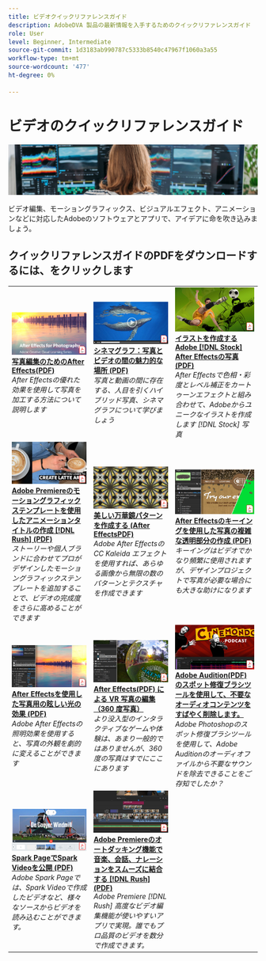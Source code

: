 ```yaml
---
title: ビデオクイックリファレンスガイド
description: AdobeDVA 製品の最新情報を入手するためのクイックリファレンスガイド
role: User
level: Beginner, Intermediate
source-git-commit: 1d3183ab990787c5333b8540c47967f1060a3a55
workflow-type: tm+mt
source-wordcount: '477'
ht-degree: 0%

---
```


# ビデオのクイックリファレンスガイド

![Creative CloudHero Image](../assets/CCEbanner-DVA.png)

ビデオ編集、モーショングラフィックス、ビジュアルエフェクト、アニメーションなどに対応したAdobeのソフトウェアとアプリで、アイデアに命を吹き込みましょう。

## クイックリファレンスガイドのPDFをダウンロードするには、をクリックします

<table>
<tr>
 <td>
   <a href="assets/AfterEffectsforPhotography.pdf">
      <img alt="写真編集のためのAfter Effects" src="assets/AfterEffectsforPhotography.jpg" />
   </a>
    <div>
   <a href="assets/AfterEffectsforPhotography.pdf"><strong>写真編集のためのAfter Effects(PDF)</strong></a>
    </div>
    <em>After Effectsの優れた効果を使用して写真を加工する方法について説明します</em>
    <br>
  </td>
  <td>
   <a href="assets/CinemagraphsTheMesmerizingPlaceBetweenaPhotoandaVideo.pdf">
      <img alt="シネマグラフ：写真とビデオの魅力的な関係" src="assets/CinemagraphsTheMesmerizingPlaceBetweenaPhotoandaVideo.jpg" />
   </a>
    <div>
   <a href="assets/CinemagraphsTheMesmerizingPlaceBetweenaPhotoandaVideo.pdf"><strong>シネマグラフ：写真とビデオの間の魅力的な場所 (PDF)</strong></a>
    </div>
    <em>写真と動画の間に存在する、人目を引くハイブリッド写真、シネマグラフについて学びましょう</em>
    <br>
  </td>
  <td>
   <a href="assets/CreateanIllustrationfromanAdobeStockPhotowithAfterEffects.pdf">
      <img alt="イラストを作成するAdobe [!DNL Stock] 写真とAfter Effects" src="assets/CreateanIllustrationfromanAdobeStockPhotowithAfterEffects.jpg" />
   </a>
    <div>
   <a href="assets/CreateanIllustrationfromanAdobeStockPhotowithAfterEffects.pdf"><strong>イラストを作成するAdobe [!DNL Stock] After Effectsの写真 (PDF)</strong></a>
    </div>
    <em>After Effectsで色相・彩度とレベル補正をカートゥーンエフェクトと組み合わせて、Adobeからユニークなイラストを作成します [!DNL Stock] 写真</em>
    <br>
  </td>
</tr>
<tr>
 <td>
   <a href="assets/CreateAnimatedTitlesUsingMotionGraphicsTemplatesinAdobePremiereRush.pdf">
      <img alt="Adobe Premiereのモーショングラフィックステンプレートを使用したアニメーションタイトルの作成 [!DNL Rush]" src="assets/CreateAnimatedTitlesUsingMotionGraphicsTemplatesinAdobePremiereRush.jpg" />
   </a>
    <div>
   <a href="assets/CreateAnimatedTitlesUsingMotionGraphicsTemplatesinAdobePremiereRush.pdf"><strong>Adobe Premiereのモーショングラフィックステンプレートを使用したアニメーションタイトルの作成 [!DNL Rush] (PDF)</strong></a>
    </div>
    <em>ストーリーや個人ブランドに合わせてプロがデザインしたモーショングラフィックステンプレートを追加することで、ビデオの完成度をさらに高めることができます</em>
    <br>
  </td>
  <td>
   <a href="assets/CreateBeautifulKaleidoscopePatternswithAfterEffects.pdf">
      <img alt="After Effectsで美しい万華鏡パターンを作成" src="assets/CreateBeautifulKaleidoscopePatternswithAfterEffects.jpg" />
   </a>
    <div>
   <a href="assets/CreateBeautifulKaleidoscopePatternswithAfterEffects.pdf"><strong>美しい万華鏡パターンを作成する (After EffectsPDF)</strong></a>
    </div>
    <em>Adobe After Effectsの CC Kaleida エフェクトを使用すれば、あらゆる画像から無限の数のパターンとテクスチャを作成できます</em>
    <br>
  </td>
  <td>
   <a href="assets/CreateIntricateTransparencyinyourPhotographswithKeyinginAfterEffects.pdf">
      <img alt="After Effectsのキーイングを使用した写真の複雑な透明部分の作成" src="assets/CreateIntricateTransparencyinyourPhotographswithKeyinginAfterEffects.jpg" />
   </a>
    <div>
   <a href="assets/CreateIntricateTransparencyinyourPhotographswithKeyinginAfterEffects.pdf"><strong>After Effectsのキーイングを使用した写真の複雑な透明部分の作成 (PDF)</strong></a>
    </div>
    <em>キーイングはビデオでかなり頻繁に使用されますが、デザインプロジェクトで写真が必要な場合にも大きな助けになります</em>
    <br>
  </td>
</tr>
<tr>
 <td>
   <a href="assets/DazzlingLightEffectsforPhotographywithAfterEffects.pdf">
      <img alt="After Effectsの魅力的な光線効果" src="assets/DazzlingLightEffectsforPhotographywithAfterEffects.jpg" />
   </a>
    <div>
   <a href="assets/DazzlingLightEffectsforPhotographywithAfterEffects.pdf"><strong>After Effectsを使用した写真用の眩しい光の効果 (PDF)</strong></a>
    </div>
    <em>Adobe After Effectsの照明効果を使用すると、写真の外観を劇的に変えることができます</em>
    <br>
  </td>
  <td>
   <a href="assets/EditingVRPhotography360photoswithAfterEffects.pdf">
      <img alt="After Effectsによる VR 写真の編集（360 度写真）" src="assets/EditingVRPhotography360photoswithAfterEffects.jpg" />
   </a>
    <div>
   <a href="assets/EditingVRPhotography360photoswithAfterEffects.pdf"><strong>After Effects(PDF) による VR 写真の編集（360 度写真）</strong></a>
    </div>
    <em>より没入型のインタラクティブなゲームや体験は、あまり一般的ではありませんが、360 度の写真はすでにここにあります</em>
    <br>
  </td>
  <td>
   <a href="assets/QuicklyRemoveUnwantedAudioContentwiththeSpotHealingBrushinAdobeAudition.pdf">
      <img alt="Adobe Auditionのスポット修復ブラシツールを使用すると、不要なオーディオコンテンツを簡単に削除できます。" src="assets/QuicklyRemoveUnwantedAudioContentwiththeSpotHealingBrushinAdobeAudition.jpg" />
   </a>
    <div>
   <a href="assets/QuicklyRemoveUnwantedAudioContentwiththeSpotHealingBrushinAdobeAudition.pdf"><strong>Adobe Audition(PDF) のスポット修復ブラシツールを使用して、不要なオーディオコンテンツをすばやく削除します。</strong></a>
    </div>
    <em>Adobe Photoshopのスポット修復ブラシツールを使用して、Adobe Auditionのオーディオファイルから不要なサウンドを除去できることをご存知でしたか？</em>
    <br>
  </td>
</tr>
<tr>
   <td>
   <a href="assets/ShowcaseyourSparkVideoinyourSparkPage.pdf">
      <img alt="Spark PageでSpark Videoを披露" src="assets/ShowcaseyourSparkVideoinyourSparkPage.jpg" />
   </a>
    <div>
   <a href="assets/ShowcaseyourSparkVideoinyourSparkPage.pdf"><strong>Spark PageでSpark Videoを公開 (PDF)</strong></a>
    </div>
    <em>Adobe Spark Pageでは、Spark Videoで作成したビデオなど、様々なソースからビデオを読み込むことができます。</em>
    <br>
  </td>
  <td>
   <a href="assets/SmoothlyCombineMusicandDialogueorNarrationwithAutoduckinginAdobePremiereRush.pdf">
      <img alt="Adobe Premiereのオートダッキング機能で音楽、会話、ナレーションをスムーズに結合する [!DNL Rush]" src="assets/SmoothlyCombineMusicandDialogueorNarrationwithAutoduckinginAdobePremiereRush.jpg" />
   </a>
    <div>
   <a href="assets/SmoothlyCombineMusicandDialogueorNarrationwithAutoduckinginAdobePremiereRush.pdf"><strong>Adobe Premiereのオートダッキング機能で音楽、会話、ナレーションをスムーズに結合する [!DNL Rush] (PDF)</strong></a>
    </div>
    <em>Adobe Premiere [!DNL Rush] 高度なビデオ編集機能が使いやすいアプリで実現。誰でもプロ品質のビデオを数分で作成できます。</em>
    <br>
  </td>
</tr>
</table>
